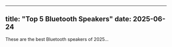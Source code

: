 
---
title: "Top 5 Bluetooth Speakers"
date: 2025-06-24
---

These are the best Bluetooth speakers of 2025...
